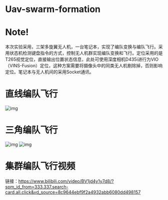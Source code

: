 # Uav-swarm-formation

# Note!
本次实验采用，三架多旋翼无人机，一台笔记本，实现了编队变换与编队飞行。采用状态机检测键盘指令的方式，控制无人机群实现编队变换和飞行。定位采用的是T265视觉定位，直接输出位置状态信息，此处可使用深度相机D435i进行为VIO（VINS-Fusion）定位，这种方案需要将摄像头中的同类无人机剔除掉，否则影响定位。笔记本与无人机间的采用Socket通讯。

# 直线编队飞行
![img](https://github.com/publicboyfriend/Uav-swarm-formation/blob/main/image/output.gif)


# 三角编队飞行
![img](https://github.com/publicboyfriend/Uav-swarm-formation/blob/main/image/output1.gif)
![img](https://github.com/publicboyfriend/Uav-swarm-formation/blob/main/image/output2.gif)

# 集群编队飞行视频
链接：https://www.bilibili.com/video/BV1jd4y1y7d8/?spm_id_from=333.337.search-card.all.click&vd_source=8c9644ebf9f2a4932abb6080dd498157
